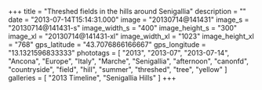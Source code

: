 +++
title = "Threshed fields in the hills around Senigallia"
description = ""
date = "2013-07-14T15:14:31.000"
image = "20130714@141431"
image_s = "20130714@141431-s"
image_width_s = "400"
image_height_s = "300"
image_xl = "20130714@141431-xl"
image_width_xl = "1023"
image_height_xl = "768"
gps_latitude = "43.7076866166667"
gps_longitude = "13.1321596833333"
phototags = [ "2013", "2013-07", "2013-07-14", "Ancona", "Europe", "Italy", "Marche", "Senigallia", "afternoon", "canonfd", "countryside", "field", "hill", "summer", "threshed", "tree", "yellow" ]
galleries = [ "2013 Timeline", "Senigallia Hills" ]
+++
